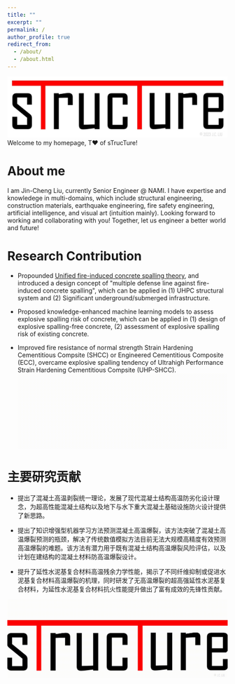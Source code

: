 ```yaml
---
title: ""
excerpt: ""
permalink: /
author_profile: true
redirect_from: 
  - /about/
  - /about.html
---
```

![Editing a markdown file for a talk](/images/logo2.jpg)
Welcome to my homepage, T♥ of sTrucTure!

About me
======
I am Jin-Cheng Liu, currently Senior Engineer @ NAMI. I have expertise and knowledege in multi-domains, which include structural engineering, construction materials, earthquake engineering, fire safety engineering, artificial intelligence, and visual art (intuition mainly). Looking forward to working and collaborating with you! Together, let us engineer a better world and future!  




Research Contribution
======
* Propounded [Unified fire-induced concrete spalling theory](https://doi.org/10.1016/j.conbuildmat.2018.06.204), and introduced a design concept of "multiple defense line against fire-induced concrete spalling", which can be applied in (1) UHPC structural system and (2) Significant underground/submerged infrastructure. 

* Proposed knowledge-enhanced machine learning models to assess explosive spalling risk of concrete, which can be applied in (1) design of explosive spalling-free concrete, (2) assessment of explosive spalling risk of existing concrete.

* Improved fire resistance of normal strength Strain Hardening Cementitious Compsite (SHCC) or Engineered Cementitious Composite (ECC), overcame explosive spalling tendency of Ultrahigh Performance Strain Hardening Cementitious Compsite (UHP-SHCC).
![Editing a markdown file for a talk](/images/logo-dynaT.gif)

主要研究贡献
======
* 提出了混凝土高温剥裂统一理论，发展了现代混凝土结构高温防劣化设计理念，为超高性能混凝土结构以及地下与水下重大混凝土基础设施防火设计提供了新思路。

* 提出了知识增强型机器学习方法预测混凝土高温爆裂，该方法突破了混凝土高温爆裂预测的瓶颈，解决了传统数值模拟方法目前无法大规模高精度有效预测高温爆裂的难题。该方法有潜力用于既有混凝土结构高温爆裂风险评估，以及计划在建结构的混凝土材料防高温爆裂设计。

* 提升了延性水泥基复合材料高温残余力学性能，揭示了不同纤维抑制或促进水泥基复合材料高温爆裂的机理，同时研发了无高温爆裂的超高强延性水泥基复合材料，为延性水泥基复合材料抗火性能提升做出了富有成效的先锋性贡献。

![Editing a markdown file for a talk](/images/logo-dyna2.gif)

